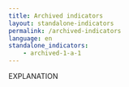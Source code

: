 ```yaml
---
title: Archived indicators
layout: standalone-indicators
permalink: /archived-indicators
language: en
standalone_indicators:
    - archived-1-a-1
---
```

EXPLANATION
